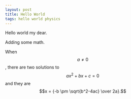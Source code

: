 ```yaml
---
layout: post
title: Hello World
tags: hello world physics
---
```


Hello world my dear.

Adding some math.

When $$a \ne 0$$, there are two solutions to $$ax^2 + bx + c = 0$$ and they are
$$x = {-b \pm \sqrt{b^2-4ac} \over 2a}.$$
